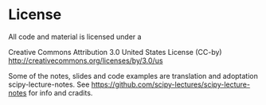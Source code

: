 License
========

All code and material is licensed under a 

Creative Commons Attribution 3.0 United States License (CC-by)
http://creativecommons.org/licenses/by/3.0/us

Some of the notes, slides and code examples are translation and adoptation scipy-lecture-notes. 
See https://github.com/scipy-lectures/scipy-lecture-notes for info and cradits. 



